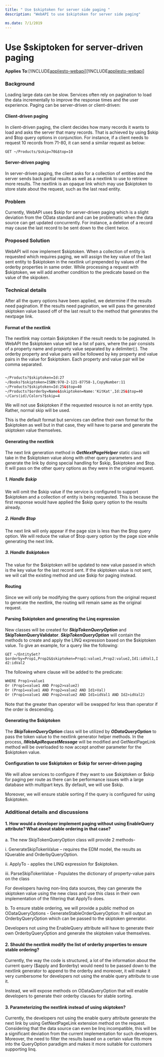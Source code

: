```yaml
---
title: " Use $skiptoken for server side paging "
description: "WebAPI to use $skiptoken for server side paging"

ms.date: 7/1/2019
---
```

# Use $skiptoken for server-driven paging
**Applies To**:[!INCLUDE[appliesto-webapi](../includes/appliesto-webapi-v7.md)][!INCLUDE[appliesto-webapi](../includes/appliesto-webapi-v6.md)]

### Background
Loading large data can be slow. Services often rely on pagination to load the data incrementally to improve the response times and the user experience. Paging can be server-driven or client-driven:
#### Client-driven paging
In client-driven paging, the client decides how many records it wants to load and asks the server that many records. That is achieved by using $skip and $top query options in conjunction. For instance, if a client needs to request 10 records from 71-80, it can send a similar request as below:

`GET ~/Products/$skip=70&$top=10`
#### Server-driven paging
In server-driven paging, the client asks for a collection of entities and the server sends back partial results as well as a nextlink to use to retrieve more results. The nextlink is an opaque link which may use $skiptoken to store state about the request, such as the last read entity.
### Problem
Currently, WebAPI uses $skip for server-driven paging which is a slight deviation from the OData standard and can be problematic when the data source can get updated concurrently. For instance, a deletion of a record may cause the last record to be sent down to the client twice. 
### Proposed Solution
WebAPI will now implement $skiptoken. When a collection of entity is requested which requires paging, we will assign the key value of the last sent entity to $skiptoken in the nextlink url prepended by values of the orderby properties in same order. While processing a request with $skiptoken, we will add another condition to the predicate based on the value of the skipoken. 
### Technical details
After all the query options have been applied, we determine if the results need pagination. If the results need pagination, we will pass the generated skiptoken value based off of the last result to the method that generates the nextpage link.   

#### Format of the nextlink
The nextlink may contain $skiptoken if the result needs to be paginated. In WebAPI the $skiptoken value will be a list of pairs, where the pair consists of a property name and property value separated by a delimiter(:). The orderby property and value pairs will be followed by key property and value pairs in the value for $skiptoken. Each property and value pair will be comma separated.
```html

~/Products?$skiptoken=Id:27
~/Books?$skiptoken=ISBN:978-2-121-87758-1,CopyNumber:11
~/Products?$skiptoken=Id:25&$top=40
~/Products?$orderby=Name&$skiptoken=Name:'KitKat',Id:25&$top=40
~/Cars(id)/Colors?$skip=4
```

We will not use $skiptoken if the requested resource is not an entity type. Rather, normal skip will be used. 

This is the default format but services can define their own format for the $skiptoken as well but in that case, they will have to parse and generate the skiptoken value themselves.

#### Generating the nextlink
The next link generation method in ___GetNextPageHelper___ static class will take in the $skiptoken value along with other query parameters and generate the link by doing special handling for $skip, $skiptoken and $top. It will pass on the other query options as they were in the original request.

##### 1. Handle $skip
We will omit the $skip value if the service is configured to support $skiptoken and a collection of entity is being requested. This is because the first response would have applied the $skip query option to the results already. 
##### 2. Handle $top
The next link will only appear if the page size is less than the $top query option. We will reduce the value of $top query option by the page size while generating the next link.   
##### 3. Handle $skiptoken
The value for the $skiptoken will be updated to new value passed in which is the key value for the last record sent. If the skiptoken value is not sent, we will call the existing method and use $skip for paging instead.

#### Routing
Since we will only be modifying the query options from the original request to generate the nextlink, the routing will remain same as the original request. 

#### Parsing $skiptoken and generating the Linq expression
New classes will be created for ___SkipTokenQueryOption___ and __SkipTokenQueryValidator__. ___SkipTokenQueryOption___ will contain the  methods to create and apply the LINQ expression based on the $skiptoken value. To give an example, for a query like the following:

`GET ~/EntitySet?$orderby=Prop1,Prop2&$skiptoken=Prop1:value1,Prop2:value2,Id1:idVal1,Id2:idVal2`

The following where clause will be added to the predicate:
```html
WHERE Prop1>value1
Or (Prop1=value1 AND Prop2>value2)
Or (Prop1=value1 AND Prop2=value2 AND Id1>Val)
Or (Prop1=value1 AND Prop2=value2 AND Id1=idVal1 AND Id2>idVal2)
```

Note that the greater than operator will be swapped for less than operator if the order is descending. 
#### Generating the $skiptoken
The ___SkipTokenQueryOption___ class will be utilized by ___ODataQueryOption___ to pass the token value to the nextlink generator helper methods.
In the process, ___IWebApiRequestMessage___ will be modified and GetNextPageLink method will be overloaded to now accept another parameter for the $skiptoken value.

#### Configuration to use $skiptoken or $skip for server-driven paging
We will allow services to configure if they want to use $skiptoken or $skip for paging per route as there can be performance issues with a large database with multipart keys. By default, we will use $skip.

Moreover, we will ensure stable sorting if the query is configured for using $skiptoken. 
### Additional details and discussions
#### 1.	How would a developer implement paging without using EnableQuery attribute? What about stable ordering in that case?
a.	 The new SkipTokenQueryOption class will provide 2 methods-

i.	GenerateSkipTokenValue – requires the EDM model, the results as IQuerable and OrderbyQueryOption.

ii.	ApplyTo -  applies the LINQ expression for $skiptoken.
      
iii.  ParseSkipTokenValue - Populates the dictionary of property-value pairs on the class 
   
 For developers having non-linq data sources, they can generate the skiptoken value using the new class and use this class in their own implementation of the filtering that ApplyTo does. 

b.	To ensure stable ordering, we will provide a public method on ODataQueryOptions -  GenerateStableOrderQueryOption: It will output an OrderbyQueryOption which can be passed to the skiptoken generator. 

Developers not using the EnableQuery attribute will have to generate their own OrderbyQueryOption and generate the skiptoken value themselves.  

#### 2.	Should the nextlink modify the list of orderby properties to ensure stable ordering?
Currently, the way the code is structured, a lot of the information about the current query ($apply and $orderby) would need to be passed down to the nextlink generator to append to the orderby and moreover, it will make it very cumbersome for developers not using the enable query attribute to use it.

Instead, we will expose methods on ODataQueryOption that will enable developers to generate their orderby clauses for stable sorting.

#### 3. Parameterizing the nextlink instead of using skiptoken?
Currently, the developers not using the enable query attribute generate the next link by using GetNextPageLink extension method on the request. Considering that the data source can even be linq incompatible, this will be a significant deviation from the current implementation for such developers.
Moreover, the need to filter the results based on a certain value fits more into the QueryOption paradigm and makes it more suitable for customers supporting linq.  

